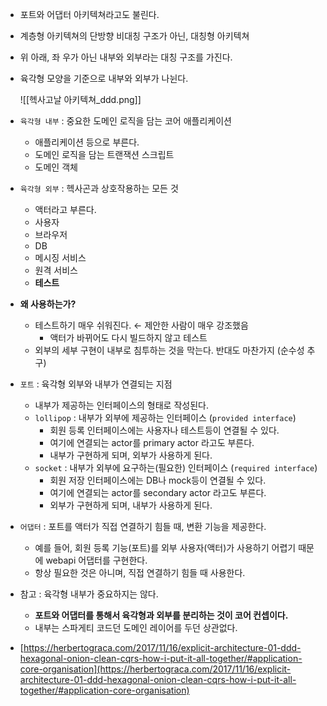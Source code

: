 - 포트와 어댑터 아키텍쳐라고도 불린다.
- 계층형 아키텍쳐의 단방향 비대칭 구조가 아닌, 대칭형 아키텍쳐
- 위 아래, 좌 우가 아닌 내부와 외부라는 대칭 구조를 가진다.
- 육각형 모양을 기준으로 내부와 외부가 나뉜다.
    
    ![[헥사고날 아키텍쳐_ddd.png]]
    
- `육각형 내부` : 중요한 도메인 로직을 담는 코어 애플리케이션
    - 애플리케이션 등으로 부른다.
    - 도메인 로직을 담는 트랜잭션 스크립트
    - 도메인 객체
- `육각형 외부` : 헥사곤과 상호작용하는 모든 것
    - 액터라고 부른다.
    - 사용자
    - 브라우저
    - DB
    - 메시징 서비스
    - 원격 서비스
    - **테스트**
- **왜 사용하는가?**
    - 테스트하기 매우 쉬워진다. ← 제안한 사람이 매우 강조했음
        - 액터가 바뀌어도 다시 빌드하지 않고 테스트
    - 외부의 세부 구현이 내부로 침투하는 것을 막는다. 반대도 마찬가지 (순수성 추구)
- `포트` : 육각형 외부와 내부가 연결되는 지점
    - 내부가 제공하는 인터페이스의 형태로 작성된다.
    - `lollipop` : 내부가 외부에 제공하는 인터페이스 (`provided interface`)
        - 회원 등록 인터페이스에는 사용자나 테스트등이 연결될 수 있다.
        - 여기에 연결되는 actor를 primary actor 라고도 부른다.
        - 내부가 구현하게 되며, 외부가 사용하게 된다.
    - `socket` : 내부가 외부에 요구하는(필요한) 인터페이스 (`required interface`)
        - 회원 저장 인터페이스에는 DB나 mock등이 연결될 수 있다.
        - 여기에 연결되는 actor를 secondary actor 라고도 부른다.
        - 외부가 구현하게 되며, 내부가 사용하게 된다.
- `어댑터` : 포트를 액터가 직접 연결하기 힘들 때, 변환 기능을 제공한다.
    - 예를 들어, 회원 등록 기능(포트)를 외부 사용자(액터)가 사용하기 어렵기 때문에 webapi 어댑터를 구현한다.
    - 항상 필요한 것은 아니며, 직접 연결하기 힘들 때 사용한다.
- 참고 : 육각형 내부가 중요하지는 않다.
    - **포트와 어댑터를 통해서 육각형과 외부를 분리하는 것이 코어 컨셉이다.**
    - 내부는 스파게티 코드던 도메인 레이어를 두던 상관없다.
- [https://herbertograca.com/2017/11/16/explicit-architecture-01-ddd-hexagonal-onion-clean-cqrs-how-i-put-it-all-together/#application-core-organisation](https://herbertograca.com/2017/11/16/explicit-architecture-01-ddd-hexagonal-onion-clean-cqrs-how-i-put-it-all-together/#application-core-organisation)